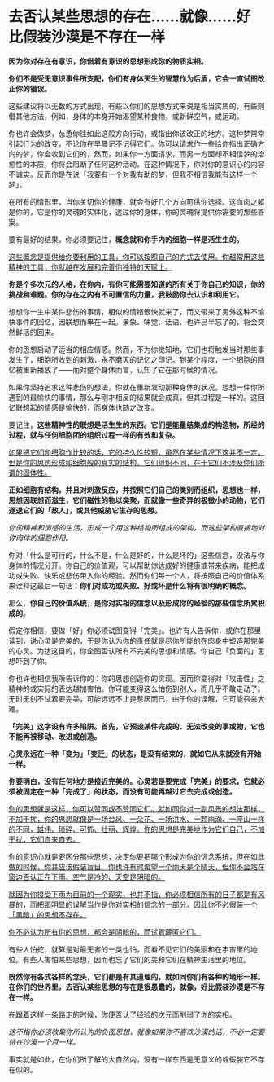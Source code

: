 # 去否认某些思想的存在……就像……好比假装沙漠是不存在一样

**因为你对存在有意识，你借着有意识的思想形成你的物质实相。**

**你们不是受无意识事件所支配，你们有身体天生的智慧作为后盾，它会一直试图改正你的错误。**

这些建议将以无数的方式出现，有些以你们的思想方式来说是相当实质的，有些则借其他方法，例如，身体的本身开始渴望某种食物，或新鲜空气，或运动。

你也许会做梦，怂恿你往如此这般方向行动，或指出你该改正的地方。这种梦常常引起行为的改变，不论你在早晨记不记得它们。你可以请求作一些给你指出正确方向的梦，你会收到它们的，然而，如果你一方面请求，而另一方面却不相信梦的治愈性的本质，你将会阻断了任何这种活动。在这种情况下，你对你的意识心的内容不诚实。反而你是在说「我要有一个对我有助的梦，但我不相信我能有这样一个梦」。

在所有的情形里，当你关切你的健康，就会有好几个方向可供你选择。这血肉之躯是你的，它是你的灵魂的实体化，透过你的身体，你的灵魂将提供你需要的那些答案。

要有最好的结果，你必须要记住，**概念就和你手内的细胞一样是活生生的。**

<u>这些概念是提供给你要利用的工具，你可以按照自己的方式去使用。你越常用这些精神的工具，你就越在发展和完善你独特的天赋上。</u>

**你是个多次元的人格，在你内，有你可能需要知道的所有关于你自己的知识，你的挑战和难题。你的存在之内有不可置信的力量，我鼓励你去认识和利用它。**

想想你一生中某件悲伤的事情，相似的情绪很快就来了，而又带来了另外这种不愉快事件的回忆，因联想而串在一起。景象、味觉、话语、也许已半忘了的，将会突然鲜活的回来。

你的思想启动了适当的相应情感。然而，不为你觉知地，它们也将触发当时那些事发生了，细胞所收到的刺激，永不磨灭的记忆之印记。到某个程度，一个细胞的回忆被重新播放了——而对整个身体而言，认知了它在那时候的情况。

如果你坚持追求这种悲伤的想法，你就在重新发动那种身体的状况。想想一件你所遇到的最愉快的事情，那么与刚才相反的结果就会成真，但其过程是一样的。这回忆联想起的情感是愉快的，而身体也随之改变。

要记住，**这些精神性的联想是活生生的东西。它们是能量结集成的构造物，所经的过程，就与任何细胞团的组织过程一样的有效和复杂。**

<u>如果把它们和细胞作比较的话，它的持久性较短，虽然在某些情况下这并不一定。但是你的思想形成如细胞般的真实的结构。它们组织不同，在于它们不涉及你们所谓的固体性。</u>

**正如细胞有结构，并且对刺激反应，并按照它们自己的类别而组织，思想也一样，思想因联想而滋生，它们磁性的物以类聚，而就像一些奇异的极微小的动物，它们逐退它们的「敌人」，或其他威胁它生存的思想。**

*你的精神和情感的生活，形成一个用这种结构所组成的架构，而这些架构直接地对你肉体的细胞作用。*

你对「什么是可行的，什么不是，什么是好的，什么是坏的」这些信念，没法与你身体的情况分开。你自己的价值观，可以帮助你达成好的健康或带来疾病，能把成功或失败、快乐或悲伤带入你的经验。然而你们每一个人，将按照自己的价值体系来诠释这最后一句话：**你们对成功或失败、好或坏是什么将有很明确的概念。**

那么，**你自己的价值系统，是你对实相的信念以及形成你的经验的那些信念所累积成的**。

假定你相信，要做「好」你必须试图变得「完美」。也许有人告诉你，或你在那里读到，说心灵是完美的，于是你认为你的责任就是尽你所能的在肉身中塑造那完美的心灵。为达这目的，你企图否认所有不完美的思想和情感。你自己「负面的」思想吓到了你。

你也许也相信我所告诉你的：你的思想创造你的实现。因而你变得对「攻击性」之精神的或实际的表达越加害怕。你可能变得这么怕伤到别人，而几乎不敢走动了。无时无刻不试着要完美，可能远远不止是惹厌而已，由于你的误解，它可能召来大难。

**「完美」这字设有许多陷阱。首先，它预设某件完成的、无法改变的事或物，它也不能再被移动、改进或创造。**

**心灵永远在一种「变为」「变迁」的状态，是没有结束的，就如它从来就没有开始一样。**

**你要明白，没有任何地方是接近完美的。心灵若是要完成「完美」的要求，它就必须被固定在一种「完成了」的状态，而没有可能再越过它去完成或创造。**

<u>你的思想就是这样，你可以赞同或不赞同它们。就如同你对一副风景的想法那样，不加干扰，你的思想就像是一场台风、一朵花、一场洪水、一颗雨滴、一座山一样的不同，雄伟、琐碎、可怖、壮丽、辉煌。你的思想是完美地作为它们自己，不加干扰，它们自来自去。</u>

<u>你的意识心就是要区分那些思想，决定你要把哪个形成为你的信念系统，但在如此做的时候，你并应该假装盲目。你也许有时希望一个雨天是个晴天，但你不会站在窗边否认正在下雨、空气是冷的、天空是阴暗的。</u>

<u>就因为你接受下雨为目前的一个现实，也并不指，你必须相信所有的日子都是有风暴的，而把那明显的误解当作是你对实相的信念的一部分。因此你不必假装一个「黑暗」的思想不存在。</u>

<u>你不必认为所有你的思想，都会是阴暗的，而试着藏匿它们。</u>

有些人怕蛇，就算是对最无害的一类也怕，而看不见它们的美丽和在宇宙里的地位。有些人害怕某些思想，因而也忘了它们的美和它们在精神生活里的地位。

**既然你有各式各样的念头，它们都是有其道理的，就如同你们有各种的地形一样。在你们的世界里，去否认某些思想的存在是很愚蠢的，就像，好比假装沙漠是不存在一样。**

<u>在跟着这样一条路走的时候，你便否认了经验的次元而削弱了你的实相。</u>

*这不指你必须收集你所认为的负面思想，就像如果你不喜欢沙漠的话，不必一定要待在沙漠一个月一样。*

事实就是如此，在你们所了解的大自然内，没有一样东西是无意义的或假装它不存在似的。

